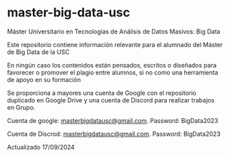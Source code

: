 # master-big-data-usc
Máster Universitario en Tecnologías de Análisis de Datos Masivos: Big Data

Este repositorio contiene información relevante para el alumnado del Máster de Big Data de la USC

En ningún caso los contenidos están pensados, escritos o diseñados para favorecer o promover el plagio entre alumnos, si no como una herramienta de apoyo en su formación

Se proporciona a mayores una cuenta de Google con el repositorio duplicado en Google Drive y una cuenta de Discord para realizar trabajos en Grupo.

Cuenta de google: masterbigdatausc@gmail.com. Password: BigData2023

Cuenta de Discrod: masterbigdatausc@gmail.com. Password: BigData2023

Actualizado 17/09/2024